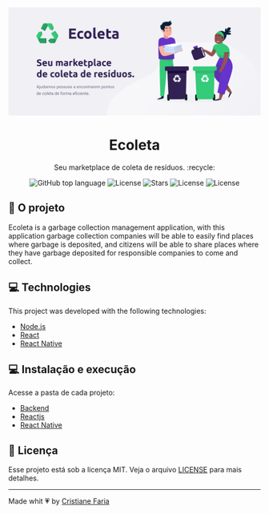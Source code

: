 <img alt="Ecoleta - Seu Marketplace de coleta de resíduos" title="Ecoleta - Seu Marketplace de coleta de resíduos" src="assets/ecoleta.png" />

<h1 align="center">
  Ecoleta
</h1>

<p align="center">Seu marketplace de coleta de resíduos.  :recycle:</p>

<p align="center">

<p align="center">
  <a href="#" style="text-decoration: none">
    <img alt="GitHub top language" src="https://img.shields.io/github/languages/top/cristianefariadev/ecoleta?color=34CB79" />
  </a>

  <a href="LICENSE" style="text-decoration: none">
    <img alt="License" src="https://img.shields.io/github/license/cristianefariadev/ecoleta?color=34CB79" />
  </a>

  
  <a href="https://github.com/cristainefariadev/ecoleta/stargazers" style="text-decoration: none">
    <img alt="Stars" src="https://img.shields.io/github/stars/cristianefariadev/ecoleta?style=social" />
  </a>

  <img alt="License" src="https://img.shields.io/badge/license-MIT-191A1E">

  <img alt="License" src="https://img.shields.io/badge/status-developer-brightgreen">

</p>

## :rocket: O projeto

Ecoleta is a garbage collection management application, with this application garbage collection companies will be able to easily find places where garbage is deposited, and citizens will be able to share places where they have garbage deposited for responsible companies to come and collect.


## 💻 Technologies

This project was developed with the following technologies:

- [Node.js](https://nodejs.org/en/)
- [React](https://reactjs.org)
- [React Native](https://facebook.github.io/react-native/)

## :computer: Instalação e execução

Acesse a pasta de cada projeto:

- [Backend](https://nodejs.org/en/)
- [Reactjs](https://reactjs.org)
- [React Native](https://facebook.github.io/react-native/)

## :memo: Licença

Esse projeto está sob a licença MIT. Veja o arquivo [LICENSE](LICENSE.md) para mais detalhes.

---

Made whit :heartpulse: by  [Cristiane Faria](https://cristianefaria.com) 